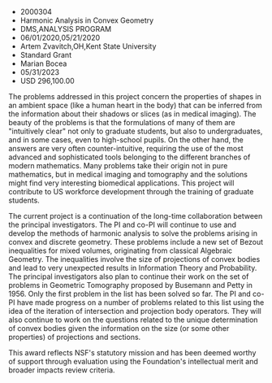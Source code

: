 
* 2000304
* Harmonic Analysis in Convex Geometry
* DMS,ANALYSIS PROGRAM
* 06/01/2020,05/21/2020
* Artem Zvavitch,OH,Kent State University
* Standard Grant
* Marian Bocea
* 05/31/2023
* USD 296,100.00

The problems addressed in this project concern the properties of shapes in an
ambient space (like a human heart in the body) that can be inferred from the
information about their shadows or slices (as in medical imaging). The beauty of
the problems is that the formulations of many of them are "intuitively clear"
not only to graduate students, but also to undergraduates, and in some cases,
even to high-school pupils. On the other hand, the answers are very often
counter-intuitive, requiring the use of the most advanced and sophisticated
tools belonging to the different branches of modern mathematics. Many problems
take their origin not in pure mathematics, but in medical imaging and tomography
and the solutions might find very interesting biomedical applications. This
project will contribute to US workforce development through the training of
graduate students.

The current project is a continuation of the long-time collaboration between the
principal investigators. The PI and co-PI will continue to use and develop the
methods of harmonic analysis to solve the problems arising in convex and
discrete geometry. These problems include a new set of Bezout inequalities for
mixed volumes, originating from classical Algebraic Geometry. The inequalities
involve the size of projections of convex bodies and lead to very unexpected
results in Information Theory and Probability. The principal investigators also
plan to continue their work on the set of problems in Geometric Tomography
proposed by Busemann and Petty in 1956. Only the first problem in the list has
been solved so far. The PI and co-PI have made progress on a number of problems
related to this list using the idea of the iteration of intersection and
projection body operators. They will also continue to work on the questions
related to the unique determination of convex bodies given the information on
the size (or some other properties) of projections and sections.

This award reflects NSF's statutory mission and has been deemed worthy of
support through evaluation using the Foundation's intellectual merit and broader
impacts review criteria.
